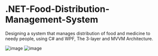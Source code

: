 # .NET-Food-Distribution-Management-System
Designing a system that manages distribution of food and medicine to needy people, 
using C# and WPF, 
The 3-layer and MVVM Architecture. 

![image](https://user-images.githubusercontent.com/45630158/136716425-3e13bab7-ff07-4e4a-a26b-f50211128820.png)
![image](https://user-images.githubusercontent.com/45630158/136716495-0f878e2a-4a2c-44cc-8367-7892f8417001.png)

